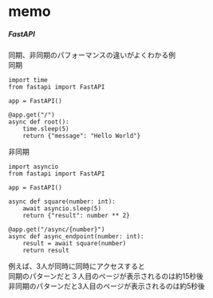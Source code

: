 # memo

##### FastAPI

同期、非同期のパフォーマンスの違いがよくわかる例  
同期  
```
import time
from fastapi import FastAPI

app = FastAPI()

@app.get("/")
async def root():
    time.sleep(5)
    return {"message": "Hello World"}
```
非同期  
```
import asyncio
from fastapi import FastAPI

app = FastAPI()

async def square(number: int):
    await asyncio.sleep(5)
    return {"result": number ** 2}

@app.get("/async/{number}")
async def async_endpoint(number: int):
    result = await square(number)
    return result
```

例えば、3人が同時に同時にアクセスすると  
同期のパターンだと３人目のページが表示されるのは約15秒後  
非同期のパターンだと3人目のページが表示されるのは約5秒後  

